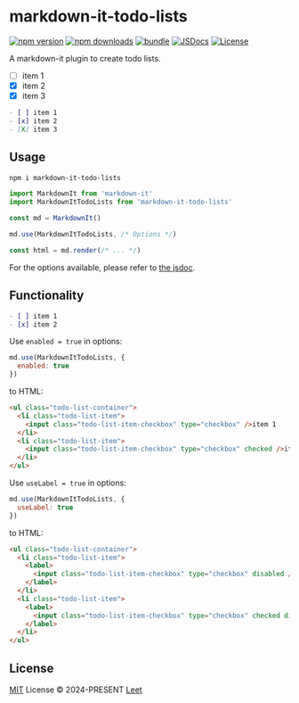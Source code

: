 # markdown-it-todo-lists

[![npm version][npm-version-src]][npm-version-href]
[![npm downloads][npm-downloads-src]][npm-downloads-href]
[![bundle][bundle-src]][bundle-href]
[![JSDocs][jsdocs-src]][jsdocs-href]
[![License][license-src]][license-href]

A markdown-it plugin to create todo lists.

- [ ] item 1
- [x] item 2
- [X] item 3

```markdown
- [ ] item 1
- [x] item 2
- [X] item 3
```

## Usage

```bash
npm i markdown-it-todo-lists
```

```js
import MarkdownIt from 'markdown-it'
import MarkdownItTodoLists from 'markdown-it-todo-lists'

const md = MarkdownIt()

md.use(MarkdownItTodoLists, /* Options */)

const html = md.render(/* ... */)
```

For the options available, please refer to [the jsdoc](./src/index.ts).

## Functionality

```markdown
- [ ] item 1
- [x] item 2
```

Use `enabled = true` in options:

```js
md.use(MarkdownItTodoLists, {
  enabled: true
})
```

to HTML:

```html
<ul class="todo-list-container">
  <li class="todo-list-item">
    <input class="todo-list-item-checkbox" type="checkbox" />item 1
  </li>
  <li class="todo-list-item">
    <input class="todo-list-item-checkbox" type="checkbox" checked />item 2
  </li>
</ul>
```

Use `useLabel = true` in options:

```js
md.use(MarkdownItTodoLists, {
  useLabel: true
})
```

to HTML:

```html
<ul class="todo-list-container">
  <li class="todo-list-item">
    <label>
      <input class="todo-list-item-checkbox" type="checkbox" disabled />item 1
    </label>
  </li>
  <li class="todo-list-item">
    <label>
      <input class="todo-list-item-checkbox" type="checkbox" checked disabled />item 2
    </label>
  </li>
</ul>
```

## License

[MIT](./LICENSE) License © 2024-PRESENT [Leet](https://github.com/skyline523)

<!-- Badges -->

[npm-version-src]: https://img.shields.io/npm/v/markdown-it-todo-lists?style=flat&colorA=080f12&colorB=1fa669
[npm-version-href]: https://npmjs.com/package/markdown-it-todo-lists
[npm-downloads-src]: https://img.shields.io/npm/dm/markdown-it-todo-lists?style=flat&colorA=080f12&colorB=1fa669
[npm-downloads-href]: https://npmjs.com/package/markdown-it-todo-lists
[bundle-src]: https://img.shields.io/bundlephobia/minzip/markdown-it-todo-lists?style=flat&colorA=080f12&colorB=1fa669&label=minzip
[bundle-href]: https://bundlephobia.com/result?p=markdown-it-todo-lists
[license-src]: https://img.shields.io/github/license/skyline523/markdown-it-todo-lists.svg?style=flat&colorA=080f12&colorB=1fa669
[license-href]: https://github.com/skyline523/markdown-it-todo-lists/blob/main/LICENSE
[jsdocs-src]: https://img.shields.io/badge/jsdocs-reference-080f12?style=flat&colorA=080f12&colorB=1fa669
[jsdocs-href]: https://www.jsdocs.io/package/markdown-it-todo-lists

